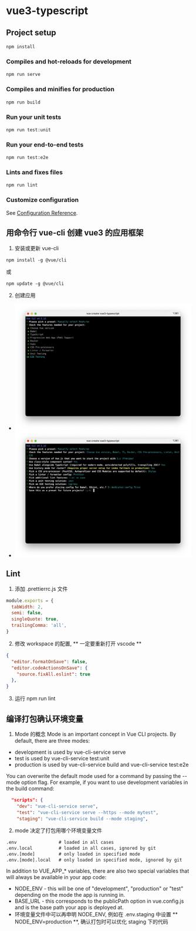 # vue3-typescript

## Project setup
```
npm install
```

### Compiles and hot-reloads for development
```
npm run serve
```

### Compiles and minifies for production
```
npm run build
```

### Run your unit tests
```
npm run test:unit
```

### Run your end-to-end tests
```
npm run test:e2e
```

### Lints and fixes files
```
npm run lint
```

### Customize configuration
See [Configuration Reference](https://cli.vuejs.org/config/).

## 用命令行 vue-cli 创建 vue3 的应用框架
1. 安装或更新 vue-cli
``` shell
npm install -g @vue/cli
```
或
``` shell
npm update -g @vue/cli
```

2. 创建应用
  - ![vue-create-app](./doc/vue-create-app.png)
  - ![vue-select-options](./doc/vue-select-options.png)
## Lint
1. 添加 .prettierrc.js 文件
```javascript
module.exports = {
  tabWidth: 2,
  semi: false,
  singleQuote: true,
  trailingComma: 'all',
}
```
2. 修改 workspace 的配置, ** 一定要重新打开 vscode **
```json
{ 
  "editor.formatOnSave": false,
  "editor.codeActionsOnSave": {
    "source.fixAll.eslint": true
  },
}
```

3. 运行 npm run lint

## 编译打包确认环境变量
1. Mode 的概念
Mode is an important concept in Vue CLI projects. By default, there are three modes:

- development is used by vue-cli-service serve
- test is used by vue-cli-service test:unit
- production is used by vue-cli-service build and vue-cli-service test:e2e

You can overwrite the default mode used for a command by passing the --mode option flag. For example, if you want to use development variables in the build command:
``` json
  "scripts": {
    "dev": "vue-cli-service serve",
    "test": "vue-cli-service serve --https --mode mytest",
    "staging": "vue-cli-service build --mode staging",
```
2. mode 决定了打包用哪个环境变量文件 
```
.env                # loaded in all cases
.env.local          # loaded in all cases, ignored by git
.env.[mode]         # only loaded in specified mode
.env.[mode].local   # only loaded in specified mode, ignored by git
```

In addition to VUE_APP_* variables, there are also two special variables that will always be available in your app code:

- NODE_ENV - this will be one of "development", "production" or "test" depending on the mode the app is running in.
- BASE_URL - this corresponds to the publicPath option in vue.config.js and is the base path your app is deployed at.
- 环境变量文件中可以再申明 NODE_ENV, 例如在 .env.staging 中设置 ** NODE_ENV=production **, 确认打包时可以优化 staging 下的代码